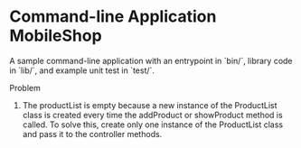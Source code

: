 <h1>Command-line Application MobileShop</h1>
A sample command-line application with an entrypoint in `bin/`, library code
in `lib/`, and example unit test in `test/`.

Problem
1. The productList is empty because a new instance of the ProductList class
is created every time the addProduct or showProduct method is called.
To solve this, create only one instance of the ProductList class and pass it to
the controller methods.

